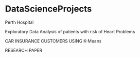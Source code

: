 # DataScienceProjects


Perth Hospital 


Exploratory Data Analysis of patients with risk of Heart Problems


CAR INSURANCE CUSTOMERS USING K-Means




RESEARCH PAPER


